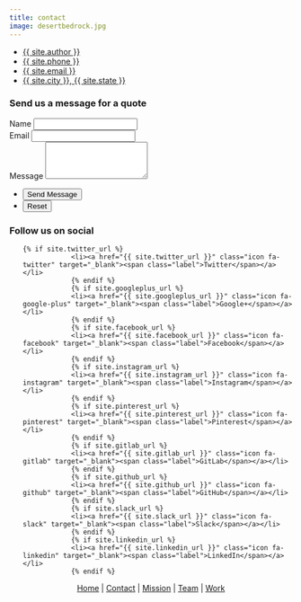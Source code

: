```yaml
---
title: contact
image: desertbedrock.jpg
---
```


<ul class="alt">
	<li><a href="" class="icon fa-user"><span class="label">{{ site.author }}</span></a></li>
	<li><a href="" class="icon fa-phone"><span class="label">{{ site.phone }}</span></a></li>
	<li><a href="" class="icon fa-envelope"><span class="label">{{ site.email }}</span></a></li>
	<li><a href="" class="icon fa-map-pin"><span class="label">{{ site.city }}, {{ site.state }}</span></a></li>
</ul>

<h3> Send us a message for a quote </h3>

<form action="https://formspree.io/{{ site.email }}" method="POST">
	<div class="fields">
		<div class="field half first">
			<label for="name">Name</label>
			<input type="text" name="name" id="name" />
		</div>
		<div class="field half">
			<label for="email">Email</label>
			<input type="text" name="_replyto" id="email" />
		</div>
		<div class="field">
			<label for="message">Message</label>
			<textarea name="message" id="message" rows="4"></textarea>
		</div>
	</div>
	<ul class="actions">
		<li><input type="submit" value="Send Message" class="primary" /></li>
		<li><input type="reset" value="Reset" /></li>
	</ul>
</form>

<h3> Follow us on social </h3>

<ul class="icons">

    {% if site.twitter_url %}
    			<li><a href="{{ site.twitter_url }}" class="icon fa-twitter" target="_blank"><span class="label">Twitter</span></a></li>
    			{% endif %}
    			{% if site.googleplus_url %}
    			<li><a href="{{ site.googleplus_url }}" class="icon fa-google-plus" target="_blank"><span class="label">Google+</span></a></li>
    			{% endif %}
    			{% if site.facebook_url %}
    			<li><a href="{{ site.facebook_url }}" class="icon fa-facebook" target="_blank"><span class="label">Facebook</span></a></li>
    			{% endif %}
    			{% if site.instagram_url %}
    			<li><a href="{{ site.instagram_url }}" class="icon fa-instagram" target="_blank"><span class="label">Instagram</span></a></li>
    			{% endif %}
    			{% if site.pinterest_url %}
    			<li><a href="{{ site.pinterest_url }}" class="icon fa-pinterest" target="_blank"><span class="label">Pinterest</span></a></li>
    			{% endif %}
    			{% if site.gitlab_url %}
    			<li><a href="{{ site.gitlab_url }}" class="icon fa-gitlab" target="_blank"><span class="label">GitLab</span></a></li>
    			{% endif %}
    			{% if site.github_url %}
    			<li><a href="{{ site.github_url }}" class="icon fa-github" target="_blank"><span class="label">GitHub</span></a></li>
    			{% endif %}
    			{% if site.slack_url %}
    			<li><a href="{{ site.slack_url }}" class="icon fa-slack" target="_blank"><span class="label">Slack</span></a></li>
    			{% endif %}
    			{% if site.linkedin_url %}
    			<li><a href="{{ site.linkedin_url }}" class="icon fa-linkedin" target="_blank"><span class="label">LinkedIn</span></a></li>
    			{% endif %}

</ul>

<!-- Footlinks -->
<p class="copyright" style="text-align:center;"><a href="#">Home</a> | <a href="#contact">Contact</a> | <a href="#mission">Mission</a> | <a href="#team">Team</a> | <a href="#work">Work</a></p>
